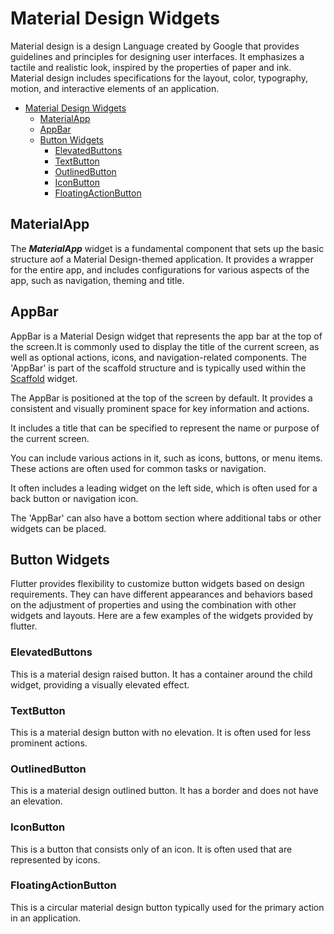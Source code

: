 # Material Design Widgets

Material design is a design Language created by Google that provides guidelines and principles for designing user interfaces. It emphasizes a tactile and realistic look, inspired by the properties of paper and ink. Material design includes specifications for the layout, color, typography, motion, and interactive elements of an application.

- [Material Design Widgets](#material-design-widgets)
  - [MaterialApp](#materialapp)
  - [AppBar](#appbar)
  - [Button Widgets](#button-widgets)
    - [ElevatedButtons](#elevatedbuttons)
    - [TextButton](#textbutton)
    - [OutlinedButton](#outlinedbutton)
    - [IconButton](#iconbutton)
    - [FloatingActionButton](#floatingactionbutton)

## MaterialApp

The ***MaterialApp*** widget is a fundamental component that sets up the basic structure aof a Material Design-themed application. It provides a wrapper for the entire app, and includes configurations for various aspects of the app, such as navigation, theming and title.

## AppBar

AppBar is a Material Design widget that represents the app bar at the top of the screen.It is commonly used to display the title of the current screen, as well as optional actions, icons, and navigation-related components. The 'AppBar' is part of the scaffold structure and is typically used within the [Scaffold](structural_layout.md#scaffold) widget.

The AppBar is positioned at the top of the screen by default. It provides a consistent and visually prominent space for key information and actions. 

It includes a title that can be specified to represent the name or purpose of the current screen.

You can include various actions in it, such as icons, buttons, or menu items. These actions are often used for common tasks or navigation.

It often includes a leading widget on the left side, which is often used for a back button or navigation icon.

The 'AppBar' can also have a bottom section where additional tabs or other widgets can be placed.

## Button Widgets

Flutter provides flexibility to customize button widgets based on design requirements. They can have different appearances and behaviors based on the adjustment of properties and using the combination with other widgets and layouts. Here are a few examples of the widgets provided by flutter.

### ElevatedButtons

This is a material design raised button. It has a container around the child widget, providing a visually elevated effect.

### TextButton

This is a material design button with no elevation. It is often used for less prominent actions.

### OutlinedButton

This is a material design outlined button. It has a border and does not have an elevation.

### IconButton

This is a button that consists only of an icon. It is often used that are represented by icons.

### FloatingActionButton

This is a circular material design button typically used for the primary action in an application.
